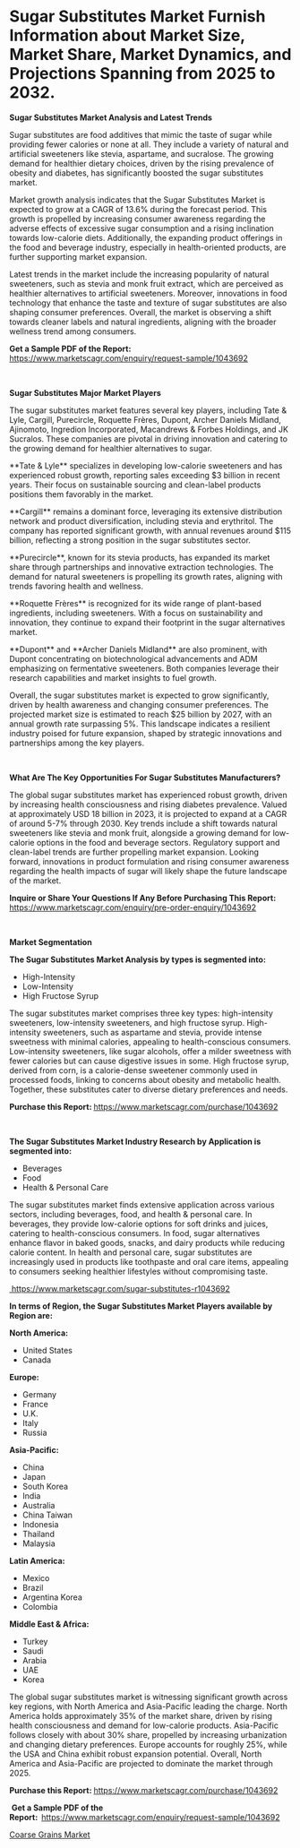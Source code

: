 <p><h1>Sugar Substitutes Market Furnish Information about Market Size, Market Share, Market Dynamics, and Projections Spanning from 2025 to 2032.</h1></p><p><strong>Sugar Substitutes Market Analysis and Latest Trends</strong></p>
<p><p>Sugar substitutes are food additives that mimic the taste of sugar while providing fewer calories or none at all. They include a variety of natural and artificial sweeteners like stevia, aspartame, and sucralose. The growing demand for healthier dietary choices, driven by the rising prevalence of obesity and diabetes, has significantly boosted the sugar substitutes market.</p><p>Market growth analysis indicates that the Sugar Substitutes Market is expected to grow at a CAGR of 13.6% during the forecast period. This growth is propelled by increasing consumer awareness regarding the adverse effects of excessive sugar consumption and a rising inclination towards low-calorie diets. Additionally, the expanding product offerings in the food and beverage industry, especially in health-oriented products, are further supporting market expansion.</p><p>Latest trends in the market include the increasing popularity of natural sweeteners, such as stevia and monk fruit extract, which are perceived as healthier alternatives to artificial sweeteners. Moreover, innovations in food technology that enhance the taste and texture of sugar substitutes are also shaping consumer preferences. Overall, the market is observing a shift towards cleaner labels and natural ingredients, aligning with the broader wellness trend among consumers.</p></p>
<p><strong>Get a Sample PDF of the Report:&nbsp;</strong> <a href="https://www.marketscagr.com/enquiry/request-sample/1043692?utm_campaign=1895&utm_medium=2&utm_source=Github&utm_content=ia&utm_term=14022025&utm_id=sugar-substitutes">https://www.marketscagr.com/enquiry/request-sample/1043692</a></p>
<p>&nbsp;</p>
<p><strong>Sugar Substitutes Major Market Players</strong></p>
<p><p>The sugar substitutes market features several key players, including Tate & Lyle, Cargill, Purecircle, Roquette Frères, Dupont, Archer Daniels Midland, Ajinomoto, Ingredion Incorporated, Macandrews & Forbes Holdings, and JK Sucralos. These companies are pivotal in driving innovation and catering to the growing demand for healthier alternatives to sugar.</p><p>**Tate & Lyle** specializes in developing low-calorie sweeteners and has experienced robust growth, reporting sales exceeding $3 billion in recent years. Their focus on sustainable sourcing and clean-label products positions them favorably in the market.</p><p>**Cargill** remains a dominant force, leveraging its extensive distribution network and product diversification, including stevia and erythritol. The company has reported significant growth, with annual revenues around $115 billion, reflecting a strong position in the sugar substitutes sector.</p><p>**Purecircle**, known for its stevia products, has expanded its market share through partnerships and innovative extraction technologies. The demand for natural sweeteners is propelling its growth rates, aligning with trends favoring health and wellness.</p><p>**Roquette Frères** is recognized for its wide range of plant-based ingredients, including sweeteners. With a focus on sustainability and innovation, they continue to expand their footprint in the sugar alternatives market.</p><p>**Dupont** and **Archer Daniels Midland** are also prominent, with Dupont concentrating on biotechnological advancements and ADM emphasizing on fermentative sweeteners. Both companies leverage their research capabilities and market insights to fuel growth.</p><p>Overall, the sugar substitutes market is expected to grow significantly, driven by health awareness and changing consumer preferences. The projected market size is estimated to reach $25 billion by 2027, with an annual growth rate surpassing 5%. This landscape indicates a resilient industry poised for future expansion, shaped by strategic innovations and partnerships among the key players.</p></p>
<p>&nbsp;</p>
<p><strong>What Are The Key Opportunities For Sugar Substitutes Manufacturers?</strong></p>
<p><p>The global sugar substitutes market has experienced robust growth, driven by increasing health consciousness and rising diabetes prevalence. Valued at approximately USD 18 billion in 2023, it is projected to expand at a CAGR of around 5-7% through 2030. Key trends include a shift towards natural sweeteners like stevia and monk fruit, alongside a growing demand for low-calorie options in the food and beverage sectors. Regulatory support and clean-label trends are further propelling market expansion. Looking forward, innovations in product formulation and rising consumer awareness regarding the health impacts of sugar will likely shape the future landscape of the market.</p></p>
<p><strong>Inquire or Share Your Questions If Any Before Purchasing This Report:</strong> <a href="https://www.marketscagr.com/enquiry/pre-order-enquiry/1043692?utm_campaign=1895&utm_medium=2&utm_source=Github&utm_content=ia&utm_term=14022025&utm_id=sugar-substitutes">https://www.marketscagr.com/enquiry/pre-order-enquiry/1043692</a></p>
<p>&nbsp;</p>
<p><strong>Market Segmentation</strong></p>
<p><strong>The Sugar Substitutes Market Analysis by types is segmented into:</strong></p>
<p><ul><li>High-Intensity</li><li>Low-Intensity</li><li>High Fructose Syrup</li></ul></p>
<p><p>The sugar substitutes market comprises three key types: high-intensity sweeteners, low-intensity sweeteners, and high fructose syrup. High-intensity sweeteners, such as aspartame and stevia, provide intense sweetness with minimal calories, appealing to health-conscious consumers. Low-intensity sweeteners, like sugar alcohols, offer a milder sweetness with fewer calories but can cause digestive issues in some. High fructose syrup, derived from corn, is a calorie-dense sweetener commonly used in processed foods, linking to concerns about obesity and metabolic health. Together, these substitutes cater to diverse dietary preferences and needs.</p></p>
<p><strong>Purchase this Report:&nbsp;</strong><a href="https://www.marketscagr.com/purchase/1043692?utm_campaign=1895&utm_medium=2&utm_source=Github&utm_content=ia&utm_term=14022025&utm_id=sugar-substitutes">https://www.marketscagr.com/purchase/1043692</a></p>
<p>&nbsp;</p>
<p><strong>The Sugar Substitutes Market Industry Research by Application is segmented into:</strong></p>
<p><ul><li>Beverages</li><li>Food</li><li>Health & Personal Care</li></ul></p>
<p><p>The sugar substitutes market finds extensive application across various sectors, including beverages, food, and health & personal care. In beverages, they provide low-calorie options for soft drinks and juices, catering to health-conscious consumers. In food, sugar alternatives enhance flavor in baked goods, snacks, and dairy products while reducing calorie content. In health and personal care, sugar substitutes are increasingly used in products like toothpaste and oral care items, appealing to consumers seeking healthier lifestyles without compromising taste.</p></p>
<p><a href="https://www.marketscagr.com/sugar-substitutes-r1043692?utm_campaign=1895&utm_medium=2&utm_source=Github&utm_content=ia&utm_term=14022025&utm_id=sugar-substitutes">&nbsp;https://www.marketscagr.com/sugar-substitutes-r1043692</a></p>
<p><strong>In terms of Region, the Sugar Substitutes Market Players available by Region are:</strong></p>
<p>
    <p> <strong> North America: </strong>
        <ul>
            <li>United States</li>
            <li>Canada</li>
        </ul>
        </p> 
    <p> <strong> Europe: </strong>
        <ul>
            <li>Germany</li>
            <li>France</li>
            <li>U.K.</li>
            <li>Italy</li>
            <li>Russia</li>
        </ul>
        </p> 
    <p> <strong> Asia-Pacific: </strong>
        <ul>
            <li>China</li>
            <li>Japan</li>
            <li>South Korea</li>
            <li>India</li>
            <li>Australia</li>
            <li>China Taiwan</li>
            <li>Indonesia</li>
            <li>Thailand</li>
            <li>Malaysia</li>
        </ul>
        </p> 
    <p> <strong> Latin America: </strong>
        <ul>
            <li>Mexico</li>
            <li>Brazil</li>
            <li>Argentina Korea</li>
            <li>Colombia</li>
        </ul>
        </p> 
    <p> <strong> Middle East & Africa: </strong>
        <ul>
            <li>Turkey</li>
            <li>Saudi</li>
            <li>Arabia</li>
            <li>UAE</li>
            <li>Korea</li>
        </ul>
    </p>
    </p>
<p><p>The global sugar substitutes market is witnessing significant growth across key regions, with North America and Asia-Pacific leading the charge. North America holds approximately 35% of the market share, driven by rising health consciousness and demand for low-calorie products. Asia-Pacific follows closely with about 30% share, propelled by increasing urbanization and changing dietary preferences. Europe accounts for roughly 25%, while the USA and China exhibit robust expansion potential. Overall, North America and Asia-Pacific are projected to dominate the market through 2025.</p></p>
<p><strong>Purchase this Report: </strong><a href="https://www.marketscagr.com/purchase/1043692?utm_campaign=1895&utm_medium=2&utm_source=Github&utm_content=ia&utm_term=14022025&utm_id=sugar-substitutes">https://www.marketscagr.com/purchase/1043692</a></p>
<p>&nbsp;<strong>Get a Sample PDF of the Report:&nbsp;&nbsp;</strong><a href="https://www.marketscagr.com/enquiry/request-sample/1043692?utm_campaign=1895&utm_medium=2&utm_source=Github&utm_content=ia&utm_term=14022025&utm_id=sugar-substitutes">https://www.marketscagr.com/enquiry/request-sample/1043692</a></p>
<p><strong></strong></p>
<p><p><a href="https://github.com/mahnoor2003/Market-Research-Report-List-7/blob/main/coarse-grains-market.md?utm_campaign=1895&utm_medium=2&utm_source=Github&utm_content=ia&utm_term=14022025&utm_id=sugar-substitutes">Coarse Grains Market</a></p></p>